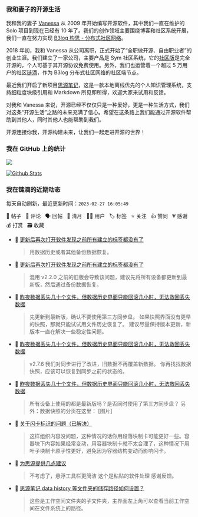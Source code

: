 ### 我和妻子的开源生活

我和我的妻子 [Vanessa](https://github.com/Vanessa219) 从 2009 年开始编写开源软件，其中我们一直在维护的 Solo 项目到现在已经有 10 年了。我们的创作领域主要围绕博客和社区系统开展，我们一直在努力实现 [B3log 构思 - 分布式社区网络](https://ld246.com/article/1546941897596)。

2018 年初，我和 Vanessa 从公司离职，正式开始了“全职做开源、自由职业者”的创业生涯。我们建立了一家公司，主要产品是 Sym 社区系统，它的[社区版](https://github.com/88250/symphony)是完全开源的，个人可基于其开源协议免费使用。另外，我们也运营着一个超过 5 万用户的社区[链滴](https://ld246.com)，作为 B3log 分布式社区网络的社区端节点。

最近我们开启了新项目[思源笔记](https://github.com/siyuan-note/siyuan)，这是一款本地离线优先的个人知识管理系统，支持细粒度块级引用和 Markdown 所见即所得，欢迎大家来试用和反馈。

对我和 Vanessa 来说，开源已经不仅仅只是一种爱好，更是一种生活方式，我们对这条“开源生活”之路的未来充满了信心。希望在这条路上我们能通过开源软件帮助到其他人，同时其他人也能帮助到我们。

开源连接你我，开源构建未来，让我们一起走进开源的世界！

### 我在 GitHub 上的统计

<a title="Hits" target="_blank" href="https://github.com/88250/88250"><img src="https://hits.b3log.org/88250/88250.svg"></a>

[![Github Stats](https://github-readme-stats.vercel.app/api?username=88250&theme=tokyonight&show_icons=true)](https://github.com/88250)

<!--events start -->

### 我在链滴的近期动态

每天自动刷新，最近更新时间：`2023-02-27 16:05:49`

📝 帖子 &nbsp; 💬 评论 &nbsp; 🗣 回帖 &nbsp; 🌙 清月 &nbsp; 👨‍💻 用户 &nbsp; 🏷️ 标签 &nbsp; ⭐️ 关注 &nbsp; 👍 赞同 &nbsp; 💗 感谢 &nbsp; 💰 打赏 &nbsp; 🗃 收藏

* 💬 [更新后再次打开软件发现之前所有建立的标签都没有了](https://ld246.com/article/1677469502090/comment/1677483926201#comments)

  > 用数据历史或者其他备份数据恢复。
* 💬 [更新后再次打开软件发现之前所有建立的标签都没有了](https://ld246.com/article/1677469502090/comment/1677477478513#comments)

  > 混用 v2.2.0 之前的旧版会导致该问题，建议先将所有设备都更新到最新版，然后通过备份数据恢复。
* 💬 [昨夜数据丢失几十个文件，但数据历史界面只能回滚几小时，无法救回丢失数据](https://ld246.com/article/1677469649666/comment/1677470971417#comments)

  > 先更新到最新版，确认不要使用第三方同步盘。 如果快照界面没有更早的快照，那就只能试试用文件历史恢复了。 建议尽量保持版本更新，新版本一直在解决一些稳定性问题。
* 💬 [昨夜数据丢失几十个文件，但数据历史界面只能回滚几小时，无法救回丢失数据](https://ld246.com/article/1677469649666/comment/1677470172683#comments)

  > v2.7.6 我们对同步进行了改进，旧数据不再覆盖新数据。 你再找找数据快照，应该可以恢复到同步之前的状态的。
* 💬 [昨夜数据丢失几十个文件，但数据历史界面只能回滚几小时，无法救回丢失数据](https://ld246.com/article/1677469649666/comment/1677469913586#comments)

  > 所有设备上使用的都是最新版吗？是否同时使用了第三方同步盘？ 另外：数据快照的分页在这里： [图片]
* 💬 [关于闪卡标识的问题（已解决）](https://ld246.com/article/1677465968777/comment/1677469559274#comments)

  > 这样组织内容没问题，这种情况的话你用段落块制卡可能更好一些。容器块下内容如果经常变动，用容器块制卡就不太合理了，这种情况下用叶子块制卡原子性更好，避免因为容器结构变动而影响闪卡。
* 💬 [为思源提供几点建议](https://ld246.com/article/1677468175080/comment/1677469162636#comments)

  > 不考虑了，悬浮工具栏更简洁 这个是粘贴的软件处理 感谢反馈。
* 💬 [思源笔记 data history 等文件夹的储存路径如何设置？](https://ld246.com/article/1677465295850/comment/1677469105287#comments)

  > 这些是工作空间文件夹的子文件夹，主界面左上角可以查看当前工作空间在文件系统上的路径。


<!--events end -->
